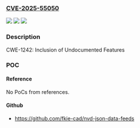 ### [CVE-2025-55050](https://cve.mitre.org/cgi-bin/cvename.cgi?name=CVE-2025-55050)
![](https://img.shields.io/static/v1?label=Product&message=NOVA430e%2F430i%2C%20NOVA436Q%2C%20NEUTRINO430%2C%20NOVA846&color=blue)
![](https://img.shields.io/static/v1?label=Version&message=BaiBLQ_3.0.12%20and%20older%20versions.%20BaiBU_DNB4_2.4.9%20and%20older%20versions%20&color=brightgreen)
![](https://img.shields.io/static/v1?label=Vulnerability&message=CWE-1242&color=brightgreen)

### Description

CWE-1242: Inclusion of Undocumented Features

### POC

#### Reference
No PoCs from references.

#### Github
- https://github.com/fkie-cad/nvd-json-data-feeds


